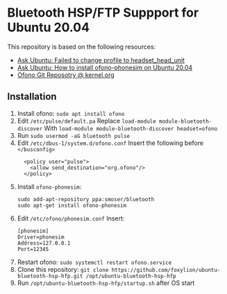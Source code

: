 # Bluetooth HSP/FTP Suppport for Ubuntu 20.04

This repository is based on the following resources:

- [Ask Ubuntu: Failed to change profile to headset_head_unit](https://askubuntu.com/a/1236379)
- [Ask Ubuntu: How to install ofono-phonesim on Ubuntu 20.04](https://askubuntu.com/a/1242489)
- [Ofono Git Reposotry @ kernel.org](https://git.kernel.org/pub/scm/network/ofono/ofono.git/about/)

## Installation

1. Install ofono: `sudo apt install ofono`
2. Edit `/etc/pulse/default.pa`
   Replace `load-module module-bluetooth-discover`
   With `load-module module-bluetooth-discover headset=ofono`
3. Run `sudo usermod -aG bluetooth pulse`
4. Edit `/etc/dbus-1/system.d/ofono.conf`
   Insert the following before `</busconfig>`
   ```
     <policy user="pulse">
       <allow send_destination="org.ofono"/>
     </policy>
   ```
5. Install `ofono-phonesim`:
   ```
   sudo add-apt-repository ppa:smoser/bluetooth
   sudo apt-get install ofono-phonesim
   ```
6. Edit `/etc/ofono/phonesim.conf`
   Insert:
   ```
   [phonesim]
   Driver=phonesim
   Address=127.0.0.1
   Port=12345
   ```
7. Restart ofono: `sudo systemctl restart ofono.service`
8. Clone this repository: `git clone https://github.com/foxylion/ubuntu-bluetooth-hsp-hfp.git /opt/ubuntu-bluetooth-hsp-hfp`
9. Run `/opt/ubuntu-bluetooth-hsp-hfp/startup.sh` after OS start
